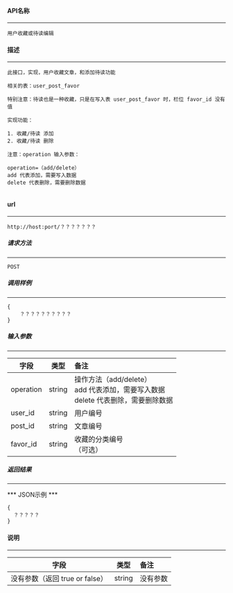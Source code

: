 #### API名称
---
```
用户收藏或待读编辑
```

#### 描述
---
```
此接口，实现，用户收藏文章，和添加待读功能

相关的表：user_post_favor

特别注意：待读也是一种收藏，只是在写入表 user_post_favor 时，栏位 favor_id 没有值

实现功能：

1. 收藏/待读 添加
2. 收藏/待读 删除

注意：operation 输入参数：

operation=（add/delete）
add 代表添加，需要写入数据
delete 代表删除，需要删除数据


```

#### url
---
```
http://host:port/？？？？？？？
```

##### 请求方法
---
```
POST
```

##### 调用样例
---
```
{
    ？？？？？？？？？？
}
```

##### 输入参数
---
|字段     |类型     |备注
|---------|:------:|:-------|
|operation     |string  |  操作方法（add/delete）<br/>add 代表添加，需要写入数据<br/>delete 代表删除，需要删除数据|
|user_id     |string  |  用户编号|
|post_id     |string  | 文章编号|
|favor_id     |string  | 收藏的分类编号<br/>（可选）|

##### 返回结果
---
*** JSON示例 ***
```
{
  ？？？？？
}
```

#### 说明
---
|字段     |类型     |备注
|---------|:------:|:-------|
|没有参数（返回 true or false）     |string  |  没有参数|


